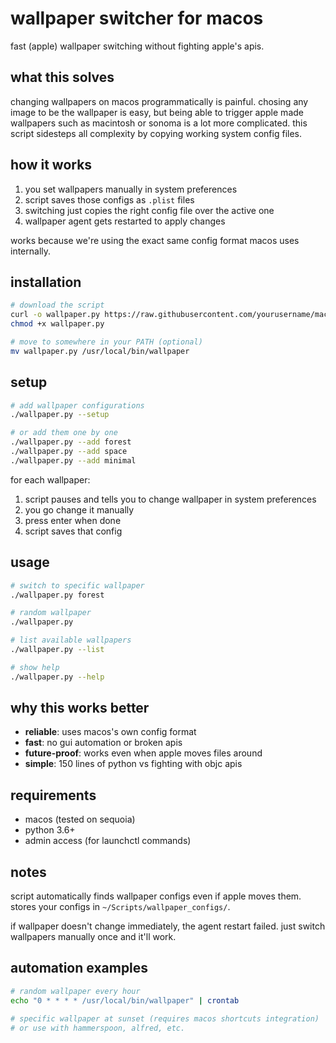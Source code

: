 # wallpaper switcher for macos

fast (apple) wallpaper switching without fighting apple's apis.

## what this solves

changing wallpapers on macos programmatically is painful. chosing any image to be the wallpaper is easy, but being able to trigger apple made wallpapers such as macintosh or sonoma is a lot more complicated. this script sidesteps all complexity by copying working system config files.

## how it works

1. you set wallpapers manually in system preferences 
2. script saves those configs as `.plist` files
3. switching just copies the right config file over the active one
4. wallpaper agent gets restarted to apply changes

works because we're using the exact same config format macos uses internally.

## installation

```bash
# download the script
curl -o wallpaper.py https://raw.githubusercontent.com/yourusername/macos-wallpaper-switcher/main/wallpaper.py
chmod +x wallpaper.py

# move to somewhere in your PATH (optional)
mv wallpaper.py /usr/local/bin/wallpaper
```

## setup

```bash
# add wallpaper configurations
./wallpaper.py --setup

# or add them one by one
./wallpaper.py --add forest
./wallpaper.py --add space
./wallpaper.py --add minimal
```

for each wallpaper:
1. script pauses and tells you to change wallpaper in system preferences
2. you go change it manually 
3. press enter when done
4. script saves that config

## usage

```bash
# switch to specific wallpaper
./wallpaper.py forest

# random wallpaper
./wallpaper.py

# list available wallpapers  
./wallpaper.py --list

# show help
./wallpaper.py --help
```

## why this works better

- **reliable**: uses macos's own config format
- **fast**: no gui automation or broken apis
- **future-proof**: works even when apple moves files around
- **simple**: 150 lines of python vs fighting with objc apis

## requirements

- macos (tested on sequoia)
- python 3.6+
- admin access (for launchctl commands)

## notes

script automatically finds wallpaper configs even if apple moves them. stores your configs in `~/Scripts/wallpaper_configs/`.

if wallpaper doesn't change immediately, the agent restart failed. just switch wallpapers manually once and it'll work.

## automation examples

```bash
# random wallpaper every hour
echo "0 * * * * /usr/local/bin/wallpaper" | crontab

# specific wallpaper at sunset (requires macos shortcuts integration)
# or use with hammerspoon, alfred, etc.
```
